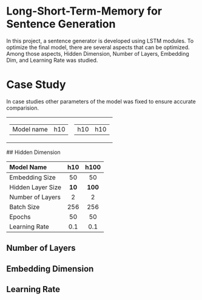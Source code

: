 # Long-Short-Term-Memory for Sentence Generation

In this project, a sentence generator is developed using LSTM modules. To optimize the final model, there are several aspects that can be optimized. Among those aspects, Hidden Dimension, Number of Layers, Embedding Dim, and Learning Rate was studied.

# Case Study
In case studies other parameters of the model was fixed to ensure accurate comparision.
<table>
  <tr>
    <td>
      <table>
        <tr>
          <td>
            Model name
          </td>
          <td>
            h10
          </td>
        </tr>
      </table>
    </td>
     <td>
       <table>
        <tr>
          <td>
            h10
          </td>
          <td>
            h10
          </td>
        </tr>
      </table>
    </td>
  </tr>
 </table>
## Hidden Dimension

|Model Name| h10 | h100|
|:---------|:---:|:---:|
|Embedding Size|50|50|
|Hidden Layer Size|**10**|**100**|
|Number of Layers|2|2|
|Batch Size|256|256|
|Epochs|50|50|
|Learning Rate|0.1|0.1|

## Number of Layers

## Embedding Dimension

## Learning Rate
